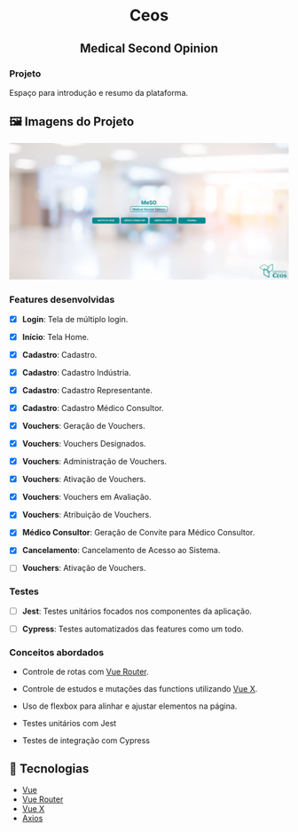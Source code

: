 <!-- Title -->
<h1 align="center"> Ceos  </h1>

<!-- Subtitle -->
<h2 align="center"> Medical Second Opinion </h2>

### Projeto

Espaço para introdução e resumo da plataforma.

## 🖼️ Imagens do Projeto
<div align="center">
  <img src="./src/assets/screenshot-login.png">
</div>

### Features desenvolvidas

- [x] **Login**: Tela de múltiplo login.

- [x] **Início**: Tela Home.

- [x] **Cadastro**: Cadastro.

- [x] **Cadastro**: Cadastro Indústria.

- [x] **Cadastro**: Cadastro Representante.

- [x] **Cadastro**: Cadastro Médico Consultor.

- [x] **Vouchers**: Geração de Vouchers.

- [x] **Vouchers**: Vouchers Designados.

- [x] **Vouchers**: Administração de Vouchers.

- [x] **Vouchers**: Ativação de Vouchers.

- [x] **Vouchers**: Vouchers em Avaliação.

- [x] **Vouchers**: Atribuição de Vouchers.

- [x] **Médico Consultor**: Geração de Convite para Médico Consultor.

- [x] **Cancelamento**: Cancelamento de Acesso ao Sistema.

- [ ] **Vouchers**: Ativação de Vouchers.

### Testes

- [ ] **Jest**: Testes unitários focados nos componentes da aplicação.
  
- [ ] **Cypress**: Testes automatizados das features como um todo.

### Conceitos abordados

- Controle de rotas com [Vue Router](https://router.vuejs.org/).

- Controle de estudos e mutações das functions utilizando [Vue X](https://vuex.vuejs.org/).

- Uso de flexbox para alinhar e ajustar elementos na página.

- Testes unitários com Jest

- Testes de integração com Cypress

## :rocket: Tecnologias

-  [Vue](https://vuejs.org/guide/introduction.html)
-  [Vue Router](https://router.vuejs.org/)
-  [Vue X](https://vuex.vuejs.org/)
-  [Axios](https://github.com/axios/axios)
